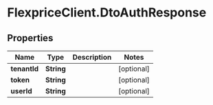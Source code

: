 # FlexpriceClient.DtoAuthResponse

## Properties

Name | Type | Description | Notes
------------ | ------------- | ------------- | -------------
**tenantId** | **String** |  | [optional] 
**token** | **String** |  | [optional] 
**userId** | **String** |  | [optional] 


